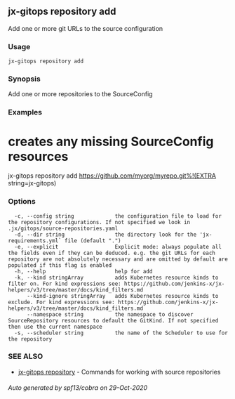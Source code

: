 ## jx-gitops repository add

Add one or more git URLs to the source configuration

### Usage

```
jx-gitops repository add
```

### Synopsis

Add one or more repositories to the SourceConfig

### Examples

  # creates any missing SourceConfig resources
  jx-gitops repository add https://github.com/myorg/myrepo.git%!(EXTRA string=jx-gitops)

### Options

```
  -c, --config string             the configuration file to load for the repository configurations. If not specified we look in .jx/gitops/source-repositories.yaml
  -d, --dir string                the directory look for the 'jx-requirements.yml` file (default ".")
  -e, --explicit                  Explicit mode: always populate all the fields even if they can be deduced. e.g. the git URLs for each repository are not absolutely necessary and are omitted by default are populated if this flag is enabled
  -h, --help                      help for add
  -k, --kind stringArray          adds Kubernetes resource kinds to filter on. For kind expressions see: https://github.com/jenkins-x/jx-helpers/v3/tree/master/docs/kind_filters.md
      --kind-ignore stringArray   adds Kubernetes resource kinds to exclude. For kind expressions see: https://github.com/jenkins-x/jx-helpers/v3/tree/master/docs/kind_filters.md
      --namespace string          the namespace to discover SourceRepository resources to default the GitKind. If not specified then use the current namespace
  -s, --scheduler string          the name of the Scheduler to use for the repository
```

### SEE ALSO

* [jx-gitops repository](jx-gitops_repository.md)	 - Commands for working with source repositories

###### Auto generated by spf13/cobra on 29-Oct-2020
